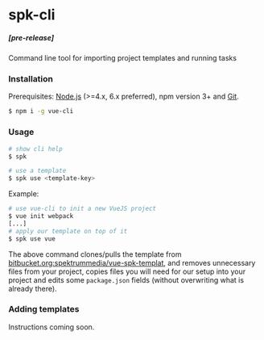 # spk-cli
##### [pre-release]

Command line tool for importing project templates and running tasks

### Installation

Prerequisites: [Node.js](https://nodejs.org/en/) (>=4.x, 6.x preferred), npm version 3+ and [Git](https://git-scm.com/).

``` bash
$ npm i -g vue-cli
```

### Usage

``` bash
# show cli help
$ spk

# use a template
$ spk use <template-key>
```

Example:

``` bash
# use vue-cli to init a new VueJS project
$ vue init webpack
[...]
# apply our template on top of it
$ spk use vue
```

The above command clones/pulls the template from [bitbucket.org:spektrummedia/vue-spk-templat](https://bitbucket.org/spektrummedia/vue-spk-template), and removes unnecessary files from your project, copies files you will need for our setup into your project and edits some `package.json` fields (without overwriting what is already there).

### Adding templates

Instructions coming soon.
